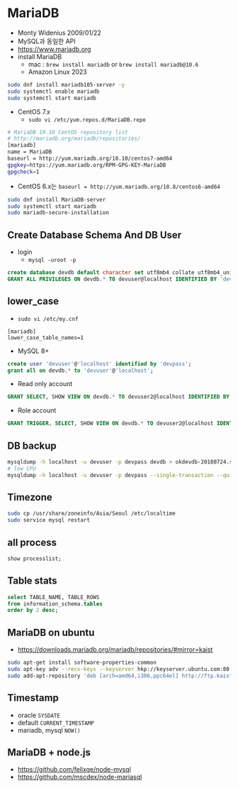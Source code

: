 # MariaDB
- Monty Widenius 2009/01/22
- MySQL과 동일한 API
- https://www.mariadb.org
- install MariaDB
  * mac : `brew install mariadb` or `brew install mariadb@10.6`
  * Amazon Linux 2023
```sh
sudo dnf install mariadb105-server -y
sudo systemctl enable mariadb
sudo systemctl start mariadb
```

- CentOS 7.x
  * `sudo vi /etc/yum.repos.d/MariaDB.repo`
```sh
# MariaDB 10.10 CentOS repository list
# http://mariadb.org/mariadb/repositories/
[mariadb]
name = MariaDB
baseurl = http://yum.mariadb.org/10.10/centos7-amd64
gpgkey=https://yum.mariadb.org/RPM-GPG-KEY-MariaDB
gpgcheck=1
```
  * CentOS 6.x는 `baseurl = http://yum.mariadb.org/10.8/centos6-amd64`


```sh
sudo dnf install MariaDB-server
sudo systemctl start mariadb
sudo mariadb-secure-installation
```

## Create Database Schema And DB User
- login
  * `mysql -uroot -p`

```sql
create database devdb default character set utf8mb4 collate utf8mb4_unicode_ci;
GRANT ALL PRIVILEGES ON devdb.* TO devuser@localhost IDENTIFIED BY 'devpass' WITH GRANT OPTION;
```

## lower_case
- `sudo vi /etc/my.cnf`

```
[mariadb]
lower_case_table_names=1
```

- MySQL 8+

```sql
create user 'devuser'@'localhost' identified by 'devpass';
grant all on devdb.* to 'devuser'@'localhost';
```

- Read only account

```sql
GRANT SELECT, SHOW VIEW ON devdb.* TO devuser2@localhost IDENTIFIED BY 'devpass';
```

- Role account

```sql
GRANT TRIGGER, SELECT, SHOW VIEW ON devdb.* TO devuser2@localhost IDENTIFIED BY 'devpass';
```

## DB backup
```sh
mysqldump -h localhost -u devuser -p devpass devdb > okdevdb-20180724.sql
# low CPU
mysqldump -h localhost -u devuser -p devpass --single-transaction --quick --lock-tables=false $DBNAME > okdevdb-20180724.sql
```

## Timezone
```sh
sudo cp /usr/share/zoneinfo/Asia/Seoul /etc/localtime
sudo service mysql restart
```


## all process
```sql
show processlist;
```

## Table stats
```sql
select TABLE_NAME, TABLE_ROWS
from information_schema.tables
order by 2 desc;
```

## MariaDB on ubuntu
- https://downloads.mariadb.org/mariadb/repositories/#mirror=kaist

```sh
sudo apt-get install software-properties-common
sudo apt-key adv --recv-keys --keyserver hkp://keyserver.ubuntu.com:80 0xcbcb082a1bb943db
sudo add-apt-repository 'deb [arch=amd64,i386,ppc64el] http://ftp.kaist.ac.kr/mariadb/repo/10.8/ubuntu trusty main'
```

## Timestamp
- oracle `SYSDATE`
- default `CURRENT_TIMESTAMP`
- mariadb, mysql `NOW()`

## MariaDB + node.js
- https://github.com/felixge/node-mysql
- https://github.com/mscdex/node-mariasql
